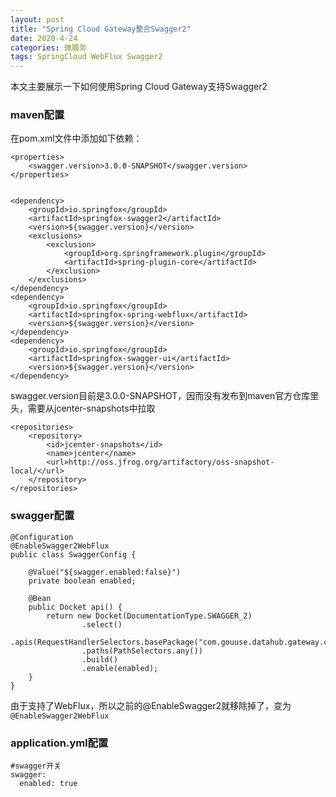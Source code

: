 ```yaml
---
layout: post
title: "Spring Cloud Gateway整合Swagger2"
date: 2020-4-24 
categories: 微服务
tags: SpringCloud WebFlux Swagger2 
--- 
```


本文主要展示一下如何使用Spring Cloud Gateway支持Swagger2

### maven配置

 
在pom.xml文件中添加如下依赖：


```
<properties>
    <swagger.version>3.0.0-SNAPSHOT</swagger.version>
</properties>


<dependency>
    <groupId>io.springfox</groupId>
    <artifactId>springfox-swagger2</artifactId>
    <version>${swagger.version}</version>
    <exclusions>
        <exclusion>
            <groupId>org.springframework.plugin</groupId>
            <artifactId>spring-plugin-core</artifactId>
        </exclusion>
    </exclusions>
</dependency>
<dependency>
    <groupId>io.springfox</groupId>
    <artifactId>springfox-spring-webflux</artifactId>
    <version>${swagger.version}</version>
</dependency>
<dependency>
    <groupId>io.springfox</groupId>
    <artifactId>springfox-swagger-ui</artifactId>
    <version>${swagger.version}</version>
</dependency>

```


swagger.version目前是3.0.0-SNAPSHOT，因而没有发布到maven官方仓库里头，需要从jcenter-snapshots中拉取


```
<repositories>
    <repository>
        <id>jcenter-snapshots</id>
        <name>jcenter</name>
        <url>http://oss.jfrog.org/artifactory/oss-snapshot-local/</url>
    </repository>
</repositories>
```

### swagger配置



```
@Configuration
@EnableSwagger2WebFlux
public class SwaggerConfig {

    @Value("${swagger.enabled:false}")
    private boolean enabled;

    @Bean
    public Docket api() {
        return new Docket(DocumentationType.SWAGGER_2)
                .select()
                .apis(RequestHandlerSelectors.basePackage("com.gouuse.datahub.gateway.controller"))
                .paths(PathSelectors.any())
                .build()
                .enable(enabled);
    }
}
```

由于支持了WebFlux，所以之前的@EnableSwagger2就移除掉了，变为`@EnableSwagger2WebFlux`

### application.yml配置



```
#swagger开关
swagger:
  enabled: true
```
